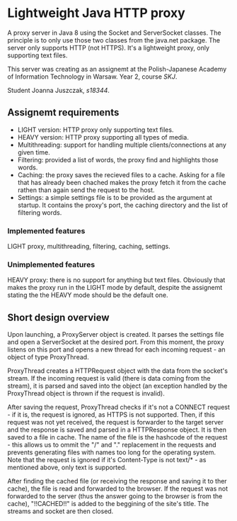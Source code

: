 # Lightweight Java HTTP proxy
A proxy server in Java 8 using the Socket and ServerSocket classes. The principle is to only use those two classes from the java.net package. The server only supports HTTP (not HTTPS). It's a lightweight proxy, only supporting text files.

This server was creating as an assignemt at the Polish-Japanese Academy of Information Technology in Warsaw.
Year 2, course _SKJ_.

Student Joanna Juszczak, _s18344_.

## Assignemt requirements
- LIGHT version: HTTP proxy only supporting text files.
- HEAVY version: HTTP proxy supporting all types of media.
- Multithreading: support for handling multiple clients/connections at any given time.
- Filtering: provided a list of words, the proxy find and highlights those words.
- Caching: the proxy saves the recieved files to a cache. Asking for a file that has already been chached makes the proxy fetch it from the cache rathen than again send the request to the host.
- Settings: a simple settings file is to be provided as the argument at startup. It contains the proxy's port, the caching directory and the list of filtering words.
### Implemented features
LIGHT proxy, multithreading, filtering, caching, settings.
### Unimplemented features
HEAVY proxy: there is no support for anything but text files. Obviously that makes the proxy run in the LIGHT mode by default, despite the assignemt stating the the HEAVY mode should be the default one.

## Short design overview
Upon launching, a ProxyServer object is created. It parses the settings file and open a ServerSocket at the desired port. From this moment, the proxy listens on this port and opens a new thread for each incoming request - an object of type ProxyThread.

ProxyThread creates a HTTPRequest object with the data from the socket's stream. If the incoming request is valid (there is data coming from the stream), it is parsed and saved into the object (an exception handled by the ProxyThread object is thrown if the request is invalid).

After saving the request, ProxyThread checks if it's not a CONNECT request - if it is, the request is ignored, as HTTPS is not supported.
Then, if this request was not yet received, the request is forwarder to the target server and the response is saved and parsed in a HTTPResponse object. It is then saved to a file in cache. The name of the file is the hashcode of the request - this allows us to ommit the "/" and "." replacement in the requests and prevents generating files with names too long for the operating system.
Note that the request is ignored if it's Content-Type is not text/* - as mentioned above, only text is supported.

After finding the cached file (or receiving the response and saving it to ther cache), the file is read and forwarded to the browser. If the request was not forwarded to the server (thus the answer going to the browser is from the cache), "!!CACHED!!" is added to the beggining of the site's title. The streams and socket are then closed.
